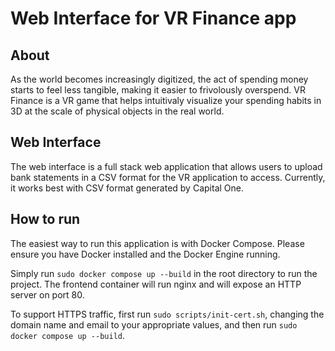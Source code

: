 # Web Interface for VR Finance app

## About

As the world becomes increasingly digitized, the act of spending money starts
to feel less tangible, making it easier to frivolously overspend. VR Finance
is a VR game that helps intuitivaly visualize your spending habits in 3D at the
scale of physical objects in the real world.

## Web Interface

The web interface is a full stack web application that allows users to upload
bank statements in a CSV format for the VR application to access. Currently,
it works best with CSV format generated by Capital One.

## How to run

The easiest way to run this application is with Docker Compose. Please ensure
you have Docker installed and the Docker Engine running.

Simply run `sudo docker compose up --build` in the root directory to run the project.
The frontend container will run nginx and will expose an HTTP server on port 80.

To support HTTPS traffic, first run `sudo scripts/init-cert.sh`, changing the
domain name and email to your appropriate values, and then run
`sudo docker compose up --build`.
